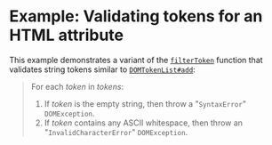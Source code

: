 # Example: Validating tokens for an HTML attribute

This example demonstrates a variant of the [`filterToken`][filter-token] function
that validates string tokens similar to [`DOMTokenList#add`][dom-domtokenlist-add]:

> For each _token_ in _tokens_:
> 
> 1. If _token_ is the empty string, then throw a "`SyntaxError`" `DOMException`.
> 2. If _token_ contains any ASCII whitespace, then throw an "`InvalidCharacterError`" `DOMException`.

[dom-domtokenlist-add]: https://dom.spec.whatwg.org/#dom-domtokenlist-add
[filter-token]:         /src/lib/filter/filter-token.ts
